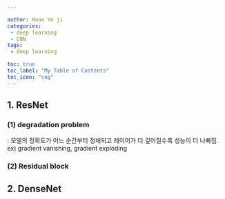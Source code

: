 ```yaml
---

author: Hone Ye ji
categories: 
 - deep learning
 - CNN
tags: 
 - deep learning

toc: true
toc_label: "My Table of Contents"
toc_icon: "cog"
---
```



## 1. ResNet

### (1) degradation problem
: 모델의 정확도가 어느 순간부터 정체되고 레이어가 더 깊어질수록 성능이 더 나빠짐.  ex) gradient vanishing, gradient exploding

### (2) Residual block 

## 2. DenseNet

<!--stackedit_data:
eyJoaXN0b3J5IjpbLTEwOTc0OTY2OTksLTE1ODM2MDU2ODBdfQ
==
-->
